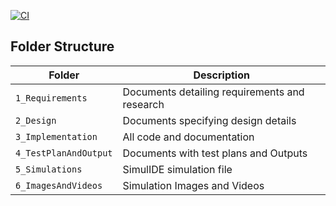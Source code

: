 [![CI](https://github.com/LOGESHWARANS389/M2-EmbSys/actions/workflows/blank.yml/badge.svg)](https://github.com/LOGESHWARANS389/M2-EmbSys/actions/workflows/blank.yml)
## Folder Structure
|Folder             | Description |
|-------------------| -----------------------------------------|
| `1_Requirements`   | Documents detailing requirements and research|
| `2_Design`         | Documents specifying design details|
| `3_Implementation` | All code and documentation|
| `4_TestPlanAndOutput`      | Documents with test plans and Outputs|
| `5_Simulations`      | SimulIDE simulation file|
| `6_ImagesAndVideos`      | Simulation Images and Videos|
